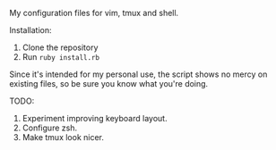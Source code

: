 My configuration files for vim, tmux and shell.

Installation:

1. Clone the repository
1. Run `ruby install.rb`

Since it's intended for my personal use, the script shows no mercy on existing files, so be sure you know what you're doing.

TODO:

1. Experiment improving keyboard layout.
1. Configure zsh.
1. Make tmux look nicer.
